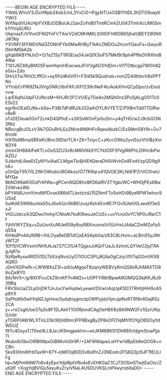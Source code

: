 -----BEGIN AGE ENCRYPTED FILE-----
YWdlLWVuY3J5cHRpb24ub3JnL3YxCi0+IFgyNTUxOSB1YitDL3hDTG9uaytlYWt3
WXNpdVU4cHpYVXBJODBoUkJ2anZuYnB0TmtRCmhZU043TmhXcUM0Smk1YlVqSURU
UkpnazFJV1hoOFNQYnFVTXorV2dCMHMKLS0tIDFhWDB6SjhaVjBEY290NXJlK1Ny
YXVMY3FFM0VNd3ZONHFYb0MwRHByT1kKvZMDOu2hcmYGeuFs+QwyoRI5hHM5bA2b
gXqb6KBYNJsO+O/1sZ1SyT19GEoa34JeQfX3siF57Mkf9/9ph4PffeOVRXhnBANw
T101J9ZXKyBMO5FwmHqmHEwcwsJFiVVgAO3YdDm+VI1TOtbcga7W0VdQe0xi+Zdo
5HrUiTw7KhOLfffOc+ey5fUdKdVIFI+F5I45k9Qudnsb+nonZD4i8hhcV8xPPTNo
VYtnbCrPlR9ZNJ0VgGNK//8nFKFJXFf239r/NeF4tuAokXHvQCpDpo/zvEiodvvw
LqrE6qfsUdpFUUNcsM+KHJRr2FCVUiEy7Ge4o2MQh0nz3PxSjALgO01Tc0E5ii22
egrRnOEalDJNs+bSa+P38t7dFdRU/k202aAiOYL6VYET/Z/PXBmTdd77GIRwv8eR
oTxDEDeuk0GnT2cnkD4QPIoE+s3XSsWOnFjs0oStri+y4qTHG/w2J9cbGI3N3Ntz
NRocgBrJOLxV3Ik7GDuRHLEo2NIvt4lN9HFcRqesAbzkC/EsSMm58Y8r+Dv76VxN
HXf9sM6maSRFeKU8nv39De/YL6+Z6+TxiycC+zKccGWtu2yviSxzVlViBzXmN3Y4
znnni3H68AIFeKTLxOsS3ZU3v9cM6IVKkSYCYkIO5FSfVgIR6PhLD9VclbPwAZDJ
5JdohdL6eeEtZyNYlviAalCLMgwTb4jHIEtIQeraDH0iWvhDx8FodVzpQD9g9n6+
yOnQpT957i1L2WrOWodsUROAkxo/O77KRqru41QVOE3KLNt61PZrVlCIfneUMYQa
8bNO99aW3GsPrAfWa+gPCenNQD8hz8K56alRV3TYgbcWC+WH0jPEs68wZXWvezWb
bPYAN8JvmYimdWfDvseX86tATLbxtzirdJ15ZNmFTo5oHOi9ByeRPW1whvc9USxE
5utKAE5W68uoVaS5oJ6xA1zcl9iiBEUvqz9sh4EmRE7FGv5UteV0LxesKf3eSxJ/
VtG/JzkczA3QDwcfmhy/CNIoAt7ksKI9wuJeClzEc+uxYcnz0xYC1tP0rJRa/C1f
YjhlVWYZXq+xZuUxnXuNfJe659y6oyR8XnuunxUr5IJrhstJ4daCZmMZoFp5qSSq
KtHkdPn4AzN9B+/hiLOyaReDBTdCjxEA5Apb0a/z63C8LHvm+aLBm55yJWrzWT2f
1Df15VCWVxmVNHlUkJa727C31U4TQgsxJiAQrFUaJL4zhmLQYVeO2jqTRAgJqK1o
NzRjeRyxa4RID51DLTbXzqNvsUyG7IOUCSPLjIKjXaOgCziyUfXTqGGmVKX8AQRO
J0nVXGPwRr+LWW8XsZ3I+zdUuMgqoT8zqnyWEBVyRmQS9oRJhMA1iTD86oZjxBY0
8A/NVX+/g/8Xt1FvuCkZ9rnKP7n4M2x+U0PFYlRkfBpwAIKOMQQ3kjKKJ6J939Bq
FRVSlsUaZ2Lp0rjDKTJnJucYwHqdwLyeaeVDVwU4qUpK5D3TRHtIjHHi5cA5p9YX
SsPfsWb0whYqNZJgHmsi3ydqhiygmctpO8fPyjdzHjmJplNxRT9f8n60ejRSz2CA
y++rsCsgtUoe37q3o8F1SLAkhT1O0RjnndCAgOeHEK8z8A9NW2Fx1QzrUKpG/nbt
yTG6IFtAWWLXTlnLD9cWjVd9tm3FP8BxgByZP8sOFD1qMfi1fOYgOBSOy/tdWDUZ
f9Tc4DsysT/T6xe9LL8JzrJK9mgpekhm+wtJKM6BK5l1DhR85rtdgmStxaPjjsTl
INubx6/0bxOtRBtWpxGiB96vhIi0r9F/+2AF9IWapwLsHYw1dBpEb9eQOG6+nCBn
5ks93Hm8IfrbTaxW+67Y+bM01q80D0x8sIIfnZJ3NEodv2FS8Q3jz9JFTtEULlFg
hp+MjPmWAW7n6v4yEpxYdjd8ptVRo4oEvEHKGaC1CJ73OSmSTwjtEaCkc/ZutQIF
+XogYqBVIQu5eyuKxZryiVNaL4USDUVKSLmPilwyrobXaD0=
-----END AGE ENCRYPTED FILE-----
